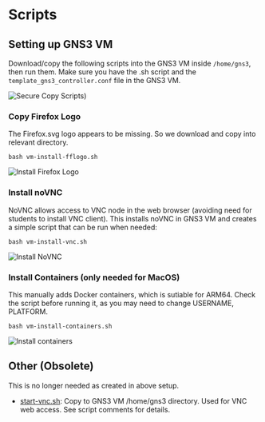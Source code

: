 # Scripts

## Setting up GNS3 VM

Download/copy the following scripts into the GNS3 VM inside ``/home/gns3``, then run them. Make sure you have the .sh script and the ``template_gns3_controller.conf`` file in the GNS3 VM.


![Secure Copy Scripts](../../images/gns3-scp-install-scripts-1.png))

### Copy Firefox Logo

The Firefox.svg logo appears to be missing. So we download and copy into relevant directory.

```
bash vm-install-fflogo.sh
```

![Install Firefox Logo](../../images/gns3-install-script-fflogo-1.png)


### Install noVNC

NoVNC allows access to VNC node in the web browser (avoiding need for students to install VNC client). This installs noVNC in GNS3 VM and creates a simple script that can be run when needed:

```
bash vm-install-vnc.sh
```

![Install NoVNC](../../images/gns3-install-script-vnc-1.png)

### Install Containers (only needed for MacOS)

This manually adds Docker containers, which is sutiable for ARM64. Check the script before running it, as you may need to change USERNAME, PLATFORM.


```
bash vm-install-containers.sh
```

![Install containers](../../images/gns3-install-containers-1.png)


## Other (Obsolete)

This is no longer needed as created in above setup.

- [start-vnc.sh](./start-vnc.sh): Copy to GNS3 VM /home/gns3 directory. Used for VNC web access. See script comments for details.